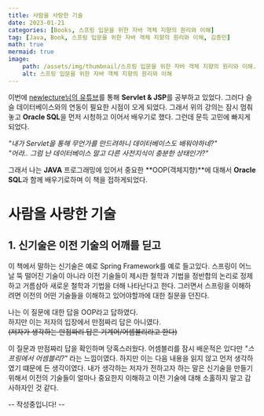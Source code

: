 ```yaml
---
title: 사람을 사랑한 기술
date: 2023-01-21
categories: [Books, 스프링 입문을 위한 자바 객체 지향의 원리와 이해]
tag: [Java, Book, 스프링 입문을 위한 자바 객체 지향의 원리와 이해, 김종민]
math: true
mermaid: true
image: 
    path: /assets/img/thumbnail/스프링 입문을 위한 자바 객체 지향의 원리와 이해.png
    alt: 스프링 입문을 위한 자바 객체 지향의 원리와 이해
---
```


이번에 [newlecture님의 유튜브](https://www.youtube.com/@newlec1)를 통해 **Servlet & JSP**를 공부하고 있었다.
그러다 슬슬 데이터베이스와의 연동이 필요한 시점이 오게 되었다.
그래서 위의 강의는 잠시 멈춰놓고 **Oracle SQL**을 먼저 시청하고 이어서 배우기로 했다.
그런데 문득 고민에 빠지게 되었다.

*"내가 Servlet을 통해 무언가를 만드려하니 데이터베이스도 배워야하네?"*  
*"어라.. 그럼 난 데이터베이스 말고 다른 사전지식이 충분한 상태인가?"*

그래서 나는 **JAVA** 프로그래밍에 있어서 중요한 **OOP(객체지향)**에 대해서 **Oracle SQL**과 함께 배우기로하며 이 책을 접하게되었다.

# 사람을 사랑한 기술
## 1. 신기술은 이전 기술의 어깨를 딛고
이 책에서 말하는 신기술은 예로 Spring Framework를 예로 들고있다.
스프링이 어느 날 뚝 떨어진 기술이 아니라 이전 기술들이 제시한 철학과 기법을 정반합의 논리로 정제하고 거름삼아 새로운 철학과 기법을 더해 나타난다고 한다.
그러면서 스프링을 이해하려면 이전의 어떤 기술들을 이해하고 있어야할까에 대한 질문을 던진다.

나는 이 질문에 대한 답을 OOP라고 답하였다.  
하지만 이는 저자의 입장에서 만점짜리 답은 아니였다.  
~~(저자가 생각하는 만점짜리 답은 기계어/어셈블리라고 한다)~~

이 질문과 만점짜리 답을 확인하며 당혹스러웠다.
어셈블리를 잠시 배운적은 있다만 *"스프링에서 어셈블리?"* 라는 느낌이였다.
하지만 이는 다음 내용을 읽지 않고 먼저 생각하였기 떄문에 든 생각이였다.
내가 생각하는 저자가 전하고자 하는 말은 신기술을 만들기 위해서 이전의 기술들이 얼마나 중요한지 이해하고 이전 기술에 대해 소홀하지 말고 감사하자인 것 같다.

-- 작성중입니다! --